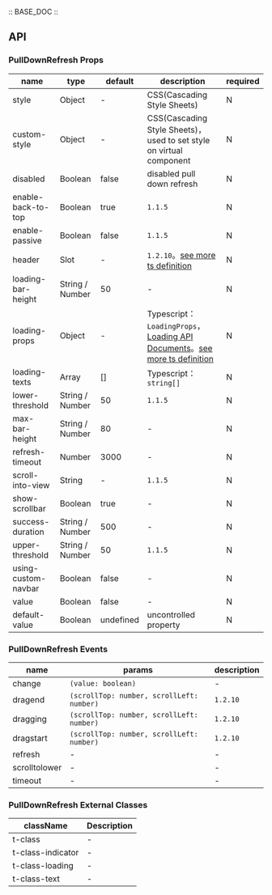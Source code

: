 :: BASE_DOC ::

## API

### PullDownRefresh Props

name | type | default | description | required
-- | -- | -- | -- | --
style | Object | - | CSS(Cascading Style Sheets) | N
custom-style | Object | - | CSS(Cascading Style Sheets)，used to set style on virtual component | N
disabled | Boolean | false | disabled pull down refresh | N
enable-back-to-top | Boolean | true | `1.1.5` | N
enable-passive | Boolean | false | `1.1.5` | N
header | Slot | - | `1.2.10`。[see more ts definition](https://github.com/Tencent/tdesign-miniprogram/blob/develop/src/common/common.ts) | N
loading-bar-height | String / Number | 50 | \- | N
loading-props | Object | - | Typescript：`LoadingProps`，[Loading API Documents](./loading?tab=api)。[see more ts definition](https://github.com/Tencent/tdesign-miniprogram/tree/develop/src/pull-down-refresh/type.ts) | N
loading-texts | Array | [] | Typescript：`string[]` | N
lower-threshold | String / Number | 50 | `1.1.5` | N
max-bar-height | String / Number | 80 | \- | N
refresh-timeout | Number | 3000 | \- | N
scroll-into-view | String | - | `1.1.5` | N
show-scrollbar | Boolean | true | \- | N
success-duration | String / Number | 500 | \- | N
upper-threshold | String / Number | 50 | `1.1.5` | N
using-custom-navbar | Boolean | false | \- | N
value | Boolean | false | \- | N
default-value | Boolean | undefined | uncontrolled property | N

### PullDownRefresh Events

name | params | description
-- | -- | --
change | `(value: boolean)` | \-
dragend | `(scrollTop: number, scrollLeft: number)` | `1.2.10`
dragging | `(scrollTop: number, scrollLeft: number)` | `1.2.10`
dragstart | `(scrollTop: number, scrollLeft: number)` | `1.2.10`
refresh | \- | \-
scrolltolower | \- | \-
timeout | \- | \-

### PullDownRefresh External Classes

className | Description
-- | --
t-class | \-
t-class-indicator | \-
t-class-loading | \-
t-class-text | \-
